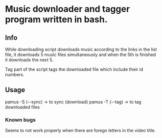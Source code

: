 # Music downloader and tagger program written in bash.

<!-- The program consists of 3 files: -->
<!--   downloader script -->
<!--   tagger script -->
<!--   list file -->

## Info
While downloading script downloads music according to the links in the list file, it downloads 5
music files simultaneously and when the 5th is finished it downloads the next 5.

Tag part of the script tags the downloaded file which include their id numbers.

## Usage
pamus -S (--sync) -> to sync (download) 
pamus -T (--tag) -> to tag downloaded files  

### Known bugs
  Seems to not work properly when there are foregn letters in the video title.

